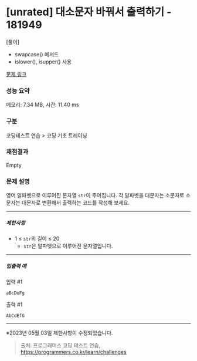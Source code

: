 # [unrated] 대소문자 바꿔서 출력하기 - 181949 
[풀이]
* swapcase() 메서드
* islower(), isupper() 사용


[문제 링크](https://school.programmers.co.kr/learn/courses/30/lessons/181949) 

### 성능 요약
메모리: 7.34 MB, 시간: 11.40 ms

### 구분
코딩테스트 연습 > 코딩 기초 트레이닝

### 채점결과
Empty

### 문제 설명
<p>영어 알파벳으로 이루어진 문자열 <code>str</code>이 주어집니다. 각 알파벳을 대문자는 소문자로 소문자는 대문자로 변환해서 출력하는 코드를 작성해 보세요.</p>

<hr>

<h5>제한사항</h5>

<ul>
<li>1 ≤ <code>str</code>의 길이 ≤ 20

<ul>
<li><code>str</code>은 알파벳으로 이루어진 문자열입니다.</li>
</ul></li>
</ul>

<hr>

<h5>입출력 예</h5>

<p>입력 #1</p>
<div class="highlight"><pre class="codehilite"><code>aBcDeFg
</code></pre></div>
<p>출력 #1</p>
<div class="highlight"><pre class="codehilite"><code>AbCdEfG
</code></pre></div>
<hr>

<p>※2023년 05월 03일 제한사항이 수정되었습니다.</p>


> 출처: 프로그래머스 코딩 테스트 연습, https://programmers.co.kr/learn/challenges
